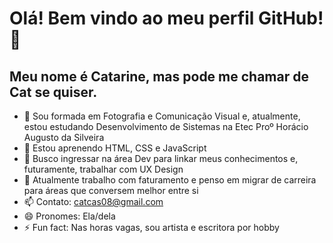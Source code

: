 # Olá! Bem vindo ao meu perfil GitHub!👋
## Meu nome é Catarine, mas pode me chamar de Cat se quiser.


- 🔭 Sou formada em Fotografia e Comunicação Visual e, atualmente, estou estudando Desenvolvimento de Sistemas na Etec Proº Horácio Augusto da Silveira
- 🌱 Estou aprenendo HTML, CSS e JavaScript 
- 👯 Busco ingressar na área Dev para linkar meus conhecimentos e, futuramente, trabalhar com UX Design
- 🤔 Atualmente trabalho com faturamento e penso em migrar de carreira para áreas que conversem melhor entre si
- 📫 Contato: catcas08@gmail.com
- 😄 Pronomes: Ela/dela
- ⚡ Fun fact: Nas horas vagas, sou artista e escritora por hobby
